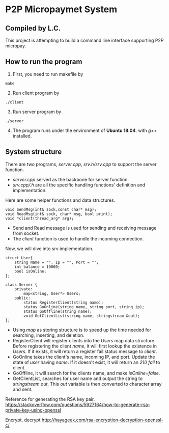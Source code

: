 # P2P Micropaymet System
## Compiled by L.C.
This project is attempting to build a command line interface supporting P2P micropay.

## How to run the program
1. First, you need to run makefile by 
```code{}
make
```

2. Run client program by
```code{}
./client
```

3. Run server program by
```code{}
./server
```
4. The program runs under the environment of **Ubuntu 18.04**. with *g++* installed.

## System structure
There are two programs, *server.cpp*, *srv.h/srv.cpp* to support the server function.
* *server.cpp* served as the backbone for server function.
* *srv.cpp/.h* are all the specific handling functions' definition and implementation.

Here are some helper functions and data structures.
```{}
void SendMsg(int& sock,const char* msg);
void ReadMsg(int& sock, char* msg, bool print);
void *client(thread_arg* arg);
```

* Send and Read message is used for sending and receiving message from socket.
* The *client* function is used to handle the incoming connection.

Now, we will dive into srv implementation.
```code{c++}
struct User{
    string Name = "", Ip = "", Port = "";
    int balance = 10000;
    bool isOnline;
};

class Server {
    private:
        map<string, User*> Users;
    public:
        status RegisterClient(string name);
        status GoOnline(string name, string port, string ip);
        status GoOffline(string name);
        void GetClientList(string name, stringstream &out);
};
```

*  Using *map* as storing structure is to speed up the time needed for searching, inserting, and deletion. 
* RegisterClient will register clients into the *Users* map data structure. Before registering the client *name*, it will first lookup the existence in *Users*. If it exists, it will return a register fail status message to *client*.
* GoOnline takes the client's name, incoming IP, and port. Update the state of *user* having *name*. If it doesn't exist, it will return an *210 fail* to client.
* GoOffline, it will search for the clients name, and make *isOnline=false*.
* GetClientList, searches for user name and output the string to *stringstream out*. This *out* variable is then converted to character array and sent.

Reference for generating the RSA key pair. https://stackoverflow.com/questions/5927164/how-to-generate-rsa-private-key-using-openssl

Encrypt, decrypt
http://hayageek.com/rsa-encryption-decryption-openssl-c/